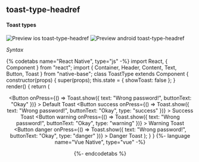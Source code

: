 ## toast-type-headref
#### Toast types

![Preview ios toast-type-headref](https://github.com/GeekyAnts/NativeBase-KitchenSink/raw/v2.6.1/screenshots/ios/toast-type.gif)
![Preview android toast-type-headref](https://github.com/GeekyAnts/NativeBase-KitchenSink/raw/v2.6.1/screenshots/android/toast-type.gif)

*Syntax*

{% codetabs name="React Native", type="js" -%}
import React, { Component } from "react";
import { Container, Header, Content, Text, Button, Toast } from "native-base";
class ToastType extends Component {
  constructor(props) {
    super(props);
    this.state = {
      showToast: false
    };
  }
  render() {
    return (
      <Container>
        <Header />
        <Content padder>
          <Button
            onPress={() =>
              Toast.show({
                text: "Wrong password!",
                buttonText: "Okay"
              })}
          >
            <Text>Default Toast</Text>
          </Button>
          <Button success
            onPress={() =>
              Toast.show({
                text: "Wrong password!",
                buttonText: "Okay",
                type: "success"
              })}
          >
            <Text>Success Toast</Text>
          </Button>
          <Button warning
            onPress={() =>
              Toast.show({
                text: "Wrong password!",
                buttonText: "Okay",
                type: "warning"
              })}
          >
            <Text>Warning Toast</Text>
          </Button>
          <Button danger
            onPress={() =>
              Toast.show({
                text: "Wrong password!",
                buttonText: "Okay",
                type: "danger"
              })}
          >
            <Text>Danger Toast</Text>
          </Button>
        </Content>
      </Container>
    );
  }
}
{%- language name="Vue Native", type="vue" -%}
<template>
  <nb-container>
    <nb-header />
    <nb-content padder>
      <nb-button :onPress="handleBtnPress1">
        <nb-text>Default Toast</nb-text>
      </nb-button>
      <nb-button success :onPress="handleBtnPress2">
        <nb-text>Success Toast</nb-text>
      </nb-button>
      <nb-button warning :onPress="handleBtnPress3">
        <nb-text>Warning Toast</nb-text>
      </nb-button>
      <nb-button danger :onPress="handleBtnPress4">
        <nb-text>Danger Toast</nb-text>
      </nb-button>
    </nb-content>
  </nb-container>
</template>
<script>
import React from "react";
import { Toast } from "native-base";
export default {
  methods: {
    handleBtnPress1: function() {
      Toast.show({
        text: "Wrong password!",
        buttonText: "Okay"
      });
    },
    handleBtnPress2: function() {
      Toast.show({
        text: "Wrong password!",
        buttonText: "Okay",
        type: "success"
      });
    },
    handleBtnPress3: function() {
      Toast.show({
        text: "Wrong password!",
        buttonText: "Okay",
        type: "warning"
      });
    },
    handleBtnPress4: function() {
      Toast.show({
        text: "Wrong password!",
        buttonText: "Okay",
        type: "danger"
      });
    }
  }
};
</script>
{%- endcodetabs %}
 <p>
    <div id="" class="mobileDevice" style="background: url(&quot;https://docs-v2.nativebase.io/docs/assets/iosphone.png&quot;) no-repeat; padding: 63px 20px 100px 15px; width: 292px; height: 600px;margin:0 auto;float:none;">
        <img src="https://github.com/GeekyAnts/NativeBase-KitchenSink/raw/v2.6.1/screenshots/ios/toast-type.gif" alt="" style="display:block !important" />
    </div>
</p>
<br />
